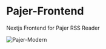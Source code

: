 # Pajer-Frontend
Nextjs Frontend for Pajer RSS Reader

![Pajer-Modern](https://user-images.githubusercontent.com/70930973/155073955-d24c5d61-d4c0-47c7-86ba-fc33022c3a75.png)
